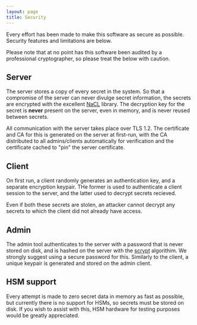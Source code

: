 ```yaml
---
layout: page
title: Security
---
```


Every effort has been made to make this software as secure as possible.
Security features and limitations are below.

Please note that at no point has this software been audited by a professional cryptographer, so please treat the below with caution.

## Server

The server stores a copy of every secret in the system.  So that a compromise of the server can never divulge secret information, the secrets are encrypted with the excellent [NaCL](http://nacl.cr.yp.to/) library.  The decryption key for the secret is **never** present on the server, even in memory, and is never reused between secrets.

All communication with the server takes place over TLS 1.2.  The certificate and CA for this is generated on the server at first-run, with the CA distributed to all admins/clients automatically for verification and the certificate cached to "pin" the server certificate.

## Client

On first run, a client randomly generates an authentication key, and a separate encryption keypair.  THe former is used to authenticate a client session to the server, and the latter used to decrypt secrets recieved.

Even if both these secrets are stolen, an attacker cannot decrypt any secrets to which the client did not already have access.

## Admin

The admin tool authenticates to the server with a password that is never stored on disk, and is hashed on the server with the [scrypt](https://www.tarsnap.com/scrypt.html) algorithim.  We strongly suggest using a secure password for this.
Similarly to the client, a unique keypair is generated and stored on the admin client.

## HSM support

Every attempt is made to zero secret data in memory as fast as possible, but currently there is no support for HSMs, so secrets must be stored on disk.
If you wish to assist with this, HSM hardware for testing purposes would be greatly appreciated.
